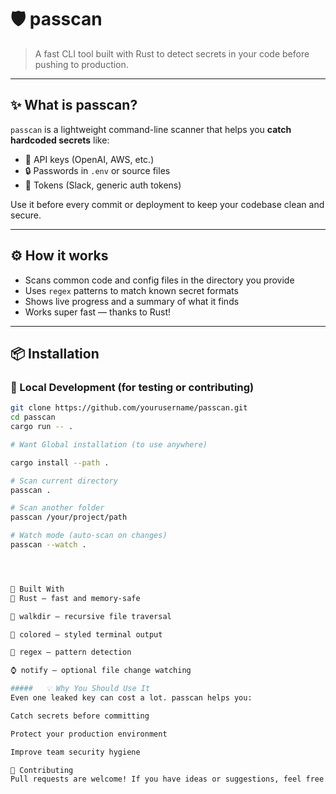 # 🛡️ passcan

> A fast CLI tool built with Rust to detect secrets in your code before pushing to production.

---

## ✨ What is passcan?

`passcan` is a lightweight command-line scanner that helps you **catch hardcoded secrets** like:

- 🔑 API keys (OpenAI, AWS, etc.)
- 🔒 Passwords in `.env` or source files
- 🧵 Tokens (Slack, generic auth tokens)

Use it before every commit or deployment to keep your codebase clean and secure.

---

## ⚙️ How it works

- Scans common code and config files in the directory you provide
- Uses `regex` patterns to match known secret formats
- Shows live progress and a summary of what it finds
- Works super fast — thanks to Rust!

---

## 📦 Installation

### 🧪 Local Development (for testing or contributing)

```bash
git clone https://github.com/yourusername/passcan.git
cd passcan
cargo run -- .

# Want Global installation (to use anywhere)

cargo install --path .

# Scan current directory
passcan .

# Scan another folder
passcan /your/project/path

# Watch mode (auto-scan on changes)
passcan --watch .




🧰 Built With
🦀 Rust — fast and memory-safe

📂 walkdir — recursive file traversal

🎨 colored — styled terminal output

🔎 regex — pattern detection

⌚ notify — optional file change watching

#####   💡 Why You Should Use It
Even one leaked key can cost a lot. passcan helps you:

Catch secrets before committing

Protect your production environment

Improve team security hygiene

🙌 Contributing
Pull requests are welcome! If you have ideas or suggestions, feel free to open an issue or PR.


